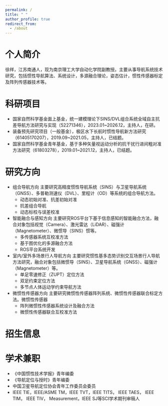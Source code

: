 ```yaml
---
permalink: /
title: " "
author_profile: true
redirect_from: 
  - /about
---
```

# 个人简介

徐祥，江苏南通人，现为南京理工大学自动化学院副教授。主要从事导航系统技术研究，包括惯性导航算法、系统设计，多源融合理论，姿态估计，惯性传感器标定及阵列传感器技术等。

科研项目
========

* 国家自然科学基金面上基金，统一建模理论下SINS/DVL组合系统全域自主抗差导航方法研究与实现（52271346），2023.01~2026.12，主持人，在研。
* 装备预先研究项目（一般基金），极区水下长航时惯性导航新方法研究（61405170207），2019.09~2021.05，主持人，已结题。
* 国家自然科学基金青年基金，基于多种矢量视运动分析的抗干扰行进间粗对准方法研究（61803278），2019.01~2021.12，主持人，已结题。

研究方向
========

* 组合导航方向
  主要研究高精度惯性导航系统（SINS）与卫星导航系统（GNSS）、多普勒测速仪（DVL）、里程计（OD）等系统的组合导航方法。
  * 动态初始对准、抗差初始对准
  * 抗差组合导航
  * 动态标校与误差校准
* 智能融合与感知方向
  主要研究ROS平台下基于信息感知的智能融合方法，融合对象包括视觉（Camera）、激光雷达（LiDAR）、磁强计（Magnetometer）、微惯导（SINS）惯等。
  * 多传感器系统互校准方法
  * 基于图优化的多源融合方法
  * ROS平台系统开发
* 室内/室外多场景行人导航方向
  主要研究惯性基多态势识别交互场景行人导航方法研究，融合对象包括微惯导（SINS）、卫星导航系统（GNSS）、磁强计（Magnetometer）等。
  * 单足零速修正（ZUPT）定位方法
  * 双足约束定位方法
  * 多节点人体运动学约束导航方法
* 微惯性传感器方向
  主要研究微惯性传感器阵列系统、微惯性传感器联合标定方法。微惯性传感器
  * 阵列微惯性传感器系统设计及融合方法
  * 微惯性传感器联合互校准方法

招生信息
========

学术兼职
========

* 《中国惯性技术学报》青年编委
* 《导航定位与授时》青年编委
* 中国卫星导航定位协会青年工作委员会委员
* IEEE TIE，IEEE/ASME TM，IEEE TVT，IEEE TITS， IEEE TAES， IEEE TIM， IEEE TIV， Measurement，IEEE SJ等SCI学术期刊审稿人
